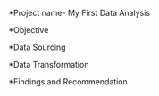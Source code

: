 *Project name- My First Data Analysis


*Objective



*Data Sourcing



*Data Transformation



*Findings and Recommendation



